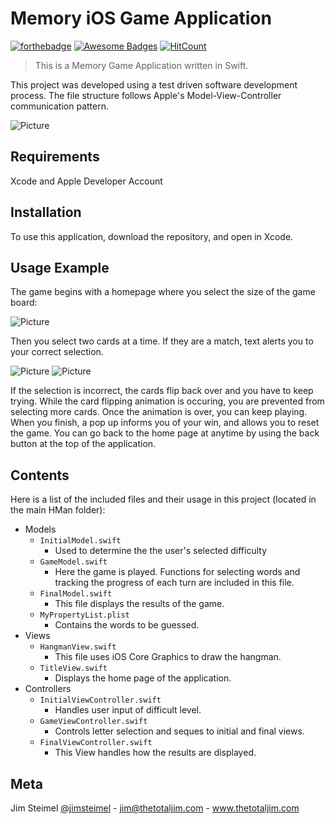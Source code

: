 # Memory iOS Game Application

[![forthebadge](http://forthebadge.com/images/badges/built-with-love.svg)](http://forthebadge.com)
[![Awesome Badges](https://img.shields.io/badge/badges-awesome-green.svg)](https://github.com/Naereen/badges)
[![HitCount](http://hits.dwyl.io/thetotaljim/iOS_Memory_Game.svg)](http://hits.dwyl.io/thetotaljim/iOS_Memory_Game)

> This is a Memory Game Application written in Swift.  

This project was developed using a test driven software development process. The file structure follows Apple's Model-View-Controller communication pattern.  

![Picture](https://github.com/thetotaljim/iOS_MemoryGame/blob/master/Assets/memWin.png)

## Requirements

Xcode and Apple Developer Account

## Installation

To use this application, download the repository, and open in Xcode.  

## Usage Example

The game begins with a homepage where you select the size of the game board:

![Picture](https://github.com/thetotaljim/iOS_MemoryGame/blob/master/Assets/memHome.png)

Then you select two cards at a time.  If they are a match, text alerts you to your correct selection.

![Picture](https://github.com/thetotaljim/iOS_MemoryGame/blob/master/Assets/mem1.png)
![Picture](https://github.com/thetotaljim/iOS_MemoryGame/blob/master/Assets/mem2.png)

If the selection is incorrect, the cards flip back over and you have to keep trying. While the card flipping animation is occuring, you are prevented from selecting more cards. Once the animation is over, you can keep playing. When you finish, a pop up informs you of your win, and allows you to reset the game.  You can go back to the home page at anytime by using the back button at the top of the application.

## Contents 

Here is a list of the included files and their usage in this project (located in the main HMan folder):
* Models
  * ``` InitialModel.swift ```
    * Used to determine the the user's selected difficulty 
  * ``` GameModel.swift ```
    * Here the game is played. Functions for selecting words and tracking the progress of each turn are included in this file.
  * ``` FinalModel.swift ```
    * This file displays the results of the game.
  * ``` MyPropertyList.plist ```
    * Contains the words to be guessed.
* Views  
  * ``` HangmanView.swift ```
    * This file uses iOS Core Graphics to draw the hangman.
  * ``` TitleView.swift ```
    * Displays the home page of the application.
* Controllers
  * ``` InitialViewController.swift ```
    * Handles user input of difficult level.
  * ``` GameViewController.swift ```
    * Controls letter selection and seques to initial and final views.
  * ``` FinalViewController.swift ```
    * This View handles how the results are displayed.
 
## Meta

Jim Steimel [@jimsteimel](https://twitter.com/jimsteimel) - jim@thetotaljim.com - www.thetotaljim.com
